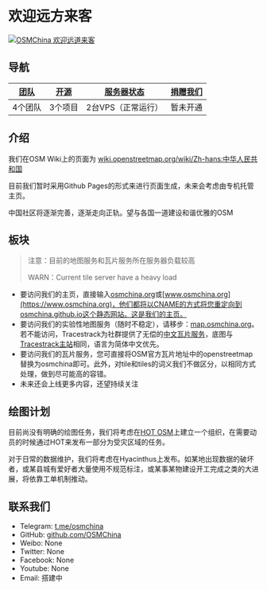 # 欢迎远方来客

<!-- [![](https://wiki.openstreetmap.org/w/images/thumb/1/10/OpenStreetMap_PRC.svg/300px-OpenStreetMap_PRC.svg.png)](https://wiki.openstreetmap.org/wiki/Zh-hans:%E4%B8%AD%E5%8D%8E%E4%BA%BA%E6%B0%91%E5%85%B1%E5%92%8C%E5%9B%BD) -->

<a href="https://wiki.openstreetmap.org/wiki/Zh-hans:中华人民共和国"><img src="https://wiki.openstreetmap.org/w/images/thumb/1/10/OpenStreetMap_PRC.svg/300px-OpenStreetMap_PRC.svg.png" alt="OSMChina 欢迎远道来客"></a>

## 导航

| [团队](/pages/team/team_overview.md) | [开源](/pages/open_source/os_overview.md) | [服务器状态](/pages/hardware/hardware_overview.md) | [捐赠我们](/pages/about_us/donate.md) |
| ---- | ---- | ---------- | ---------- |
| 4个团队 | 3个项目 | 2台VPS（正常运行） | 暂未开通 |

## 介绍

我们在OSM Wiki上的页面为 [wiki.openstreetmap.org/wiki/Zh-hans:中华人民共和国](https://wiki.openstreetmap.org/wiki/Zh-hans:中华人民共和国)

目前我们暂时采用Github Pages的形式来进行页面生成，未来会考虑由专机托管主页。

中国社区将逐渐完善，逐渐走向正轨。望与各国一道建设和谐优雅的OSM

## 板块

> 注意：目前的地图服务和瓦片服务所在服务器负载较高
> 
> WARN：Current tile server have a heavy load

+ 要访问我们的主页，直接输入[osmchina.org](https://osmchina.org)或[www.osmchina.org](https://www.osmchina.org)，他们都将以CNAME的方式将您重定向到osmchina.github.io这个静态网站。这是我们的主页。
+ 要访问我们的实验性地图服务（随时不稳定），请移步：[map.osmchina.org](http://81.69.30.221/)。若不能访问，Tracestrack为社群提供了无偿的[中文瓦片服务](https://map.osmchina.org/index_tracestrack_zh.html)，底图与[Tracestrack主站](https://maps.tracestrack.com/)相同，语言为简体中文优先。
+ 要访问我们的瓦片服务，您可直接将OSM官方瓦片地址中的openstreetmap替换为osmchina即可。此外，对tile和tiles的词义我们不做区分，以相同方式处理，做到尽可能高的容错。
+ 未来还会上线更多内容，还望持续关注

## 绘图计划

目前尚没有明确的绘图任务，我们将考虑在[HOT OSM](https://www.hotosm.org/)上建立一个组织，在需要动员的时候通过HOT来发布一部分为受灾区域的任务。

对于日常的数据维护，我们将考虑在Hyacinthus上发布。如某地出现数据的破坏者，或某县城有爱好者大量使用不规范标注，或某事某物建设开工完成之类的大进展，将依靠工单机制推动。

## 联系我们

* Telegram: [t.me/osmchina](https://t.me/osmchina)
* GitHub: [github.com/OSMChina](https://github.com/OSMChina)
* Weibo: None
* Twitter: None
* Facebook: None
* Youtube: None
* Email: 搭建中

